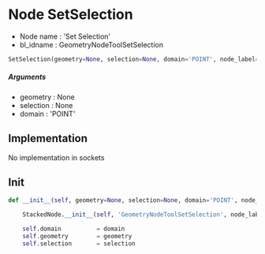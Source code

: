 # Node SetSelection

- Node name : 'Set Selection'
- bl_idname : GeometryNodeToolSetSelection


``` python
SetSelection(geometry=None, selection=None, domain='POINT', node_label=None, node_color=None)
```
##### Arguments

- geometry : None
- selection : None
- domain : 'POINT'

## Implementation

No implementation in sockets

## Init

``` python
def __init__(self, geometry=None, selection=None, domain='POINT', node_label=None, node_color=None):

    StackedNode.__init__(self, 'GeometryNodeToolSetSelection', node_label=node_label, node_color=node_color)

    self.domain          = domain
    self.geometry        = geometry
    self.selection       = selection
```
